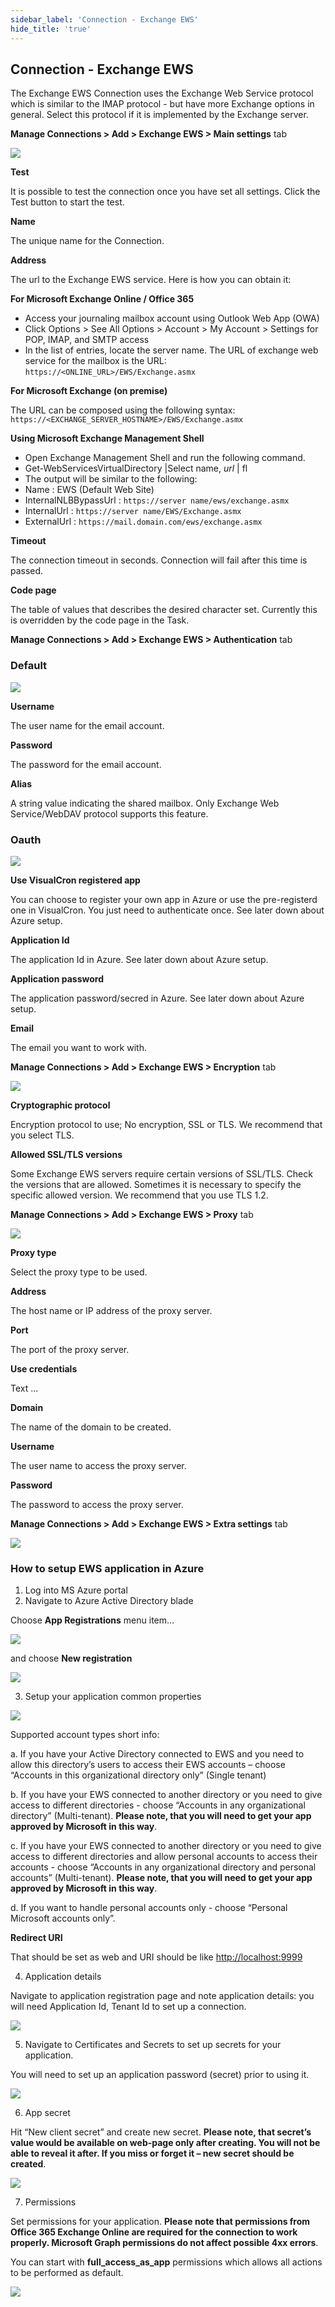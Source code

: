```yaml
---
sidebar_label: 'Connection - Exchange EWS'
hide_title: 'true'
---
```


## Connection - Exchange EWS

The Exchange EWS Connection uses the Exchange Web Service protocol which is similar to the IMAP protocol - but have more Exchange options in general. Select this protocol if it is implemented by the Exchange server.
 
**Manage Connections > Add > Exchange EWS > Main settings** tab

![](../../../static/img/connectionexchangeewsmainsettings.png)

**Test**

It is possible to test the connection once you have set all settings. Click the Test button to start the test.
 
**Name**

The unique name for the Connection.
 
**Address**

The url to the Exchange EWS service. Here is how you can obtain it:
 
**For Microsoft Exchange Online / Office 365**

* Access your journaling mailbox account using Outlook Web App (OWA)
* Click Options > See All Options > Account > My Account > Settings for POP, IMAP, and SMTP access
* In the list of entries, locate the server name. The URL of exchange web service for the mailbox is the URL: `https://<ONLINE_URL>/EWS/Exchange.asmx`
 
**For Microsoft Exchange (on premise)**

The URL can be composed using the following syntax: `https://<EXCHANGE_SERVER_HOSTNAME>/EWS/Exchange.asmx`
 
**Using Microsoft Exchange Management Shell**

* Open Exchange Management Shell and run the following command.
* Get-WebServicesVirtualDirectory |Select name, *url* | fl
* The output will be similar to the following:
* Name                 : EWS (Default Web Site)
* InternalNLBBypassUrl : `https://server name/ews/exchange.asmx`
* InternalUrl          : `https://server name/EWS/Exchange.asmx`
* ExternalUrl          : `https://mail.domain.com/ews/exchange.asmx`
 
**Timeout**

The connection timeout in seconds. Connection will fail after this time is passed.
 
**Code page**

The table of values that describes the desired character set. Currently this is overridden by the code page in the Task.
 
**Manage Connections > Add > Exchange EWS > Authentication** tab
 
### Default

![](../../../static/img/ewsauthenticationdefault.png)

**Username**

The user name for the email account.
 
**Password**

The password for the email account.
 
**Alias**

A string value indicating the shared mailbox. Only Exchange Web Service/WebDAV protocol supports this feature.
 
### Oauth

![](../../../static/img/ewsauthenticationoauth.png)

**Use VisualCron registered app**

You can choose to register your own app in Azure or use the pre-registerd one in VisualCron. You just need to authenticate once. See later down about Azure setup.
 
**Application Id**

The application Id in Azure. See later down about Azure setup.
 
**Application password**

The application password/secred in Azure. See later down about Azure setup.
 
**Email**

The email you want to work with.
 
**Manage Connections > Add > Exchange EWS > Encryption** tab

![](../../../static/img/ewsencryption.png)

**Cryptographic protocol**

Encryption protocol to use; No encryption, SSL or TLS. We recommend that you select TLS.
 
**Allowed SSL/TLS versions**

Some Exchange EWS servers require certain versions of SSL/TLS. Check the versions that are allowed. Sometimes it is necessary to specify the specific allowed version. We recommend that you use TLS 1.2.
 
**Manage Connections > Add > Exchange EWS > Proxy** tab

![](../../../static/img/ewsproxy.png)

**Proxy type**

Select the proxy type to be used.
 
**Address**

The host name or IP address of the proxy server.
 
**Port**

The port of the proxy server.
 
**Use credentials**

Text ...
 
**Domain**

The name of the domain to be created.
 
**Username**

The user name to access the proxy server.
 
**Password**

The password to access the proxy server.
 
**Manage Connections > Add > Exchange EWS > Extra settings** tab

![](../../../static/img/ewsextrasettings.png)

### How to setup EWS application in Azure
 
1. Log into MS Azure portal
2. Navigate to Azure Active Directory blade

Choose **App Registrations** menu item…

![](../../../static/img/clip0dfgdfdgfdfgdfg085.png)

and choose **New registration**

![](../../../static/img/clip00fgdfdfgdfgdfdf85.png)

3. Setup your application common properties

![](../../../static/img/clip008fdgdfgdfgdfdf5.png)

Supported account types short info:

a. If you have your Active Directory connected to EWS and you need to allow this directory’s users to access their EWS accounts – choose “Accounts in this organizational directory only” (Single tenant)

b. If you have your EWS connected to another directory or you need to give access to different directories - choose “Accounts in any organizational directory” (Multi-tenant). **Please note, that you will need to get your app approved by Microsoft in this way**.

c. If you have your EWS connected to another directory or you need to give access to different directories and allow personal accounts to access their accounts - choose “Accounts in any organizational directory and personal accounts” (Multi-tenant). **Please note, that you will need to get your app approved by Microsoft in this way**.

d. If you want to handle personal accounts only -  choose “Personal Microsoft accounts only”.

**Redirect URI**

That should be set as web and URI should be like [http://localhost:9999](http://localhost:9999)

4. Application details

Navigate to application registration page and note application details: you will need Application Id, Tenant Id to set up a connection.

![](../../../static/img/clifgdfgdfgdfgdfdfgdfgp0085.png)

5. Navigate to Certificates and Secrets to set up secrets for your application.

You will need to set up an application password (secret) prior to using it.

![](../../../static/img/cligfhfghfghfghfgfghp0085.png)

6. App secret

Hit “New client secret” and create new secret. **Please note, that secret’s value would be available on web-page only after creating. You will not be able to reveal it after. If you miss or forget it – new secret should be created**.

![](../../../static/img/clikljkljkljkljklkjlkjlp0085.png)

7. Permissions

Set permissions for your application. **Please note that permissions from Office 365 Exchange Online are required for the connection to work properly. Microsoft Graph permissions do not affect possible 4xx errors**.

You can start with **full_access_as_app** permissions which allows all actions to be performed as default.

![](../../../static/img/ews-permission.png)


